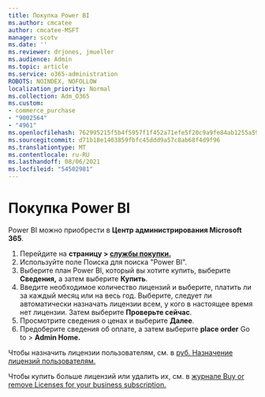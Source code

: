 ```yaml
---
title: Покупка Power BI
ms.author: cmcatee
author: cmcatee-MSFT
manager: scotv
ms.date: ''
ms.reviewer: drjones, jmueller
ms.audience: Admin
ms.topic: article
ms.service: o365-administration
ROBOTS: NOINDEX, NOFOLLOW
localization_priority: Normal
ms.collection: Adm_O365
ms.custom:
- commerce_purchase
- "9002564"
- "4961"
ms.openlocfilehash: 762995215f5b4f5957f1f452a71efe5f20c9a9fe84ab1255a59fb7e67dda15fa
ms.sourcegitcommit: d71b18e1403859fbfc45ddd9a57c8ab68f4d9f96
ms.translationtype: MT
ms.contentlocale: ru-RU
ms.lasthandoff: 08/06/2021
ms.locfileid: "54502981"
---
```

# <a name="purchase-power-bi"></a>Покупка Power BI

Power BI можно приобрести в **Центр администрирования Microsoft 365**.

1. Перейдите на **страницу > [службы покупки.](https://go.microsoft.com/fwlink/p/?linkid=868433)**
2. Используйте поле Поиска для поиска "Power BI".
3. Выберите план Power BI, который вы хотите купить, выберите **Сведения,** а затем выберите **Купить**.
4. Введите необходимое количество лицензий и выберите, платить ли за каждый месяц или на весь год. Выберите, следует ли автоматически назначать лицензии всем, у кого в настоящее время нет лицензии. Затем выберите **Проверьте сейчас**.
5. Просмотрите сведения о ценах и выберите **Далее**.
6. Предоберите сведения об оплате, а затем выберите **place order** Go to  >  **Admin Home.**

Чтобы назначить лицензии пользователям, см. в [руб. Назначение лицензий пользователям.](/microsoft-365/admin/manage/assign-licenses-to-users)

Чтобы купить больше лицензий или удалить их, см. в [журнале Buy or remove Licenses for your business subscription.](/microsoft-365/commerce/licenses/buy-licenses)
